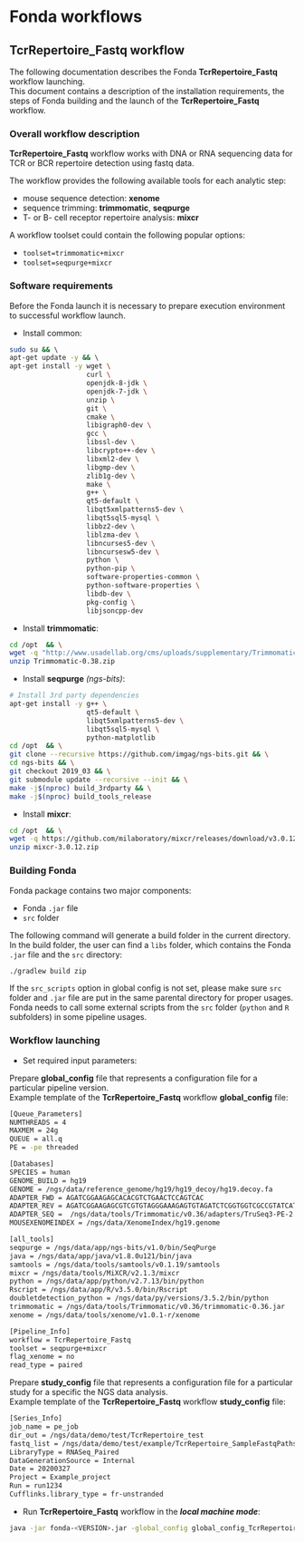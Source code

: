 # Fonda workflows

## TcrRepertoire_Fastq workflow

The following documentation describes the Fonda **TcrRepertoire_Fastq** workflow launching.  
This document contains a description of the installation requirements, the steps of Fonda building and the launch of the **TcrRepertoire_Fastq** workflow.

### Overall workflow description

**TcrRepertoire_Fastq** workflow works with DNA or RNA sequencing data for TCR or BCR repertoire detection using fastq data.

The workflow provides the following available tools for each analytic step:

- mouse sequence detection: **xenome**  
- sequence trimming: **trimmomatic**, **seqpurge**
- T- or B- cell receptor repertoire analysis: **mixcr**

A workflow toolset could contain the following popular options:

- `toolset=trimmomatic+mixcr`
- `toolset=seqpurge+mixcr`

### Software requirements

Before the Fonda launch it is necessary to prepare execution environment to successful workflow launch. 

-  Install common:

``` bash
sudo su && \ 
apt-get update -y && \ 
apt-get install -y wget \
                   curl \
                   openjdk-8-jdk \
                   openjdk-7-jdk \
                   unzip \
                   git \
                   cmake \
                   libigraph0-dev \
                   gcc \
                   libssl-dev \
                   libcrypto++-dev \
                   libxml2-dev \
                   libgmp-dev \
                   zlib1g-dev \
                   make \
                   g++ \
                   qt5-default \
                   libqt5xmlpatterns5-dev \
                   libqt5sql5-mysql \
                   libbz2-dev \
                   liblzma-dev \
                   libncurses5-dev \
                   libncursesw5-dev \
                   python \
                   python-pip \
                   software-properties-common \
                   python-software-properties \
                   libdb-dev \
                   pkg-config \
                   libjsoncpp-dev
```

-  Install **trimmomatic**:

``` bash
cd /opt  && \
wget -q "http://www.usadellab.org/cms/uploads/supplementary/Trimmomatic/Trimmomatic-0.38.zip" && \
unzip Trimmomatic-0.38.zip
```
-  Install **seqpurge** _(ngs-bits)_:

``` bash
# Install 3rd party dependencies
apt-get install -y g++ \
                   qt5-default \
                   libqt5xmlpatterns5-dev \
                   libqt5sql5-mysql \
                   python-matplotlib
cd /opt  && \
git clone --recursive https://github.com/imgag/ngs-bits.git && \
cd ngs-bits && \
git checkout 2019_03 && \
git submodule update --recursive --init && \
make -j$(nproc) build_3rdparty && \
make -j$(nproc) build_tools_release
```

-  Install **mixcr**:

``` bash
cd /opt  && \
wget -q https://github.com/milaboratory/mixcr/releases/download/v3.0.12/mixcr-3.0.12.zip && \
unzip mixcr-3.0.12.zip
```

### Building Fonda 

Fonda package contains two major components:

- Fonda `.jar` file
- `src` folder

The following command will generate a build folder in the current directory. In the build folder, the user can find a `libs` folder, which contains the Fonda `.jar` file and the `src` directory:

``` bash
./gradlew build zip
```

If the `src_scripts` option in global config is not set, please make sure `src` folder and `.jar` file are put in the same parental directory for proper usages. Fonda needs to call some external scripts from the `src` folder (`python` and `R` subfolders) in some pipeline usages.

### Workflow launching

-   Set required input parameters:

Prepare **global_config** file that represents a configuration file for a particular pipeline version.  
Example template of the **TcrRepertoire_Fastq** workflow **global\_config** file:

``` bash
[Queue_Parameters]
NUMTHREADS = 4
MAXMEM = 24g
QUEUE = all.q
PE = -pe threaded

[Databases]
SPECIES = human
GENOME_BUILD = hg19
GENOME = /ngs/data/reference_genome/hg19/hg19_decoy/hg19.decoy.fa
ADAPTER_FWD = AGATCGGAAGAGCACACGTCTGAACTCCAGTCAC
ADAPTER_REV = AGATCGGAAGAGCGTCGTGTAGGGAAAGAGTGTAGATCTCGGTGGTCGCCGTATCATT
ADAPTER_SEQ =  /ngs/data/tools/Trimmomatic/v0.36/adapters/TruSeq3-PE-2.fa
MOUSEXENOMEINDEX = /ngs/data/XenomeIndex/hg19.genome

[all_tools]
seqpurge = /ngs/data/app/ngs-bits/v1.0/bin/SeqPurge
java = /ngs/data/app/java/v1.8.0u121/bin/java
samtools = /ngs/data/tools/samtools/v0.1.19/samtools
mixcr = /ngs/data/tools/MiXCR/v2.1.3/mixcr
python = /ngs/data/app/python/v2.7.13/bin/python
Rscript = /ngs/data/app/R/v3.5.0/bin/Rscript
doubletdetection_python = /ngs/data/py/versions/3.5.2/bin/python
trimmomatic = /ngs/data/tools/Trimmomatic/v0.36/trimmomatic-0.36.jar
xenome = /ngs/data/tools/xenome/v1.0.1-r/xenome

[Pipeline_Info]
workflow = TcrRepertoire_Fastq
toolset = seqpurge+mixcr
flag_xenome = no
read_type = paired
```

Prepare **study_config** file that represents a configuration file for a particular study for a specific the NGS data analysis.  
Example template of the **TcrRepertoire_Fastq** workflow **study\_config** file:

``` bash
[Series_Info]
job_name = pe_job
dir_out = /ngs/data/demo/test/TcrRepertoire_test
fastq_list = /ngs/data/demo/test/example/TcrRepertoire_SampleFastqPaths.txt
LibraryType = RNASeq_Paired
DataGenerationSource = Internal
Date = 20200327
Project = Example_project
Run = run1234
Cufflinks.library_type = fr-unstranded
```

- Run **TcrRepertoire_Fastq** workflow in the **_local machine mode_**:

``` bash
java -jar fonda-<VERSION>.jar -global_config global_config_TcrRepertoire_Fastq.txt -study_config config_TcrRepertoire_Fastq_test.txt -local
```

